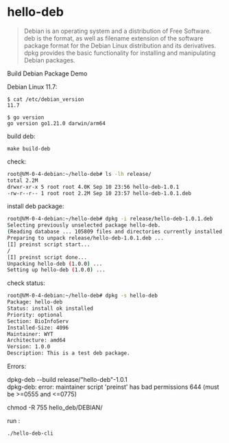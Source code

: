 # hello-deb

> Debian is an operating system and a distribution of Free Software.   
> deb is the format, as well as filename extension of the software package format for the Debian Linux distribution and its derivatives.  
> dpkg provides the basic functionality for installing and manipulating Debian packages.  


Build Debian Package Demo 


Debian Linux 11.7:

```
$ cat /etc/debian_version
11.7

$ go version
go version go1.21.0 darwin/arm64
```



build deb:

    make build-deb


check:

```bash
root@VM-0-4-debian:~/hello-deb# ls -lh release/
total 2.2M
drwxr-xr-x 5 root root 4.0K Sep 10 23:56 hello-deb-1.0.1
-rw-r--r-- 1 root root 2.2M Sep 10 23:57 hello-deb-1.0.1.deb
```

install deb package:

```bash
root@VM-0-4-debian:~/hello-deb# dpkg -i release/hello-deb-1.0.1.deb 
Selecting previously unselected package hello-deb.
(Reading database ... 105809 files and directories currently installed.)
Preparing to unpack release/hello-deb-1.0.1.deb ...
[I] preinst script start...
/
[I] preinst script done...
Unpacking hello-deb (1.0.0) ...
Setting up hello-deb (1.0.0) ...
```

check status:

```bash
root@VM-0-4-debian:~/hello-deb# dpkg -s hello-deb
Package: hello-deb
Status: install ok installed
Priority: optional
Section: BioInfoServ
Installed-Size: 4096
Maintainer: WYT
Architecture: amd64
Version: 1.0.0
Description: This is a test deb package.
```

Errors:

  dpkg-deb --build release/"hello-deb"-1.0.1  
  dpkg-deb: error: maintainer script 'preinst' has bad permissions 644 (must be >=0555 and <=0775)  

  chmod -R 755 hello_deb/DEBIAN/


run :
  
    ./hello-deb-cli 
